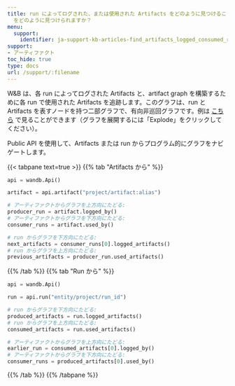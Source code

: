 ```yaml
---
title: run によってログされた、または使用された Artifacts をどのように見つけることができますか？Artifacts を生成または使用した run
  をどのように見つけられますか？
menu:
  support:
    identifier: ja-support-kb-articles-find_artifacts_logged_consumed_run_find
support:
- アーティファクト
toc_hide: true
type: docs
url: /support/:filename
---
```


W&B は、各 run によってログされた Artifacts と、artifact graph を構築するために各 run で使用された Artifacts を追跡します。このグラフは、run と Artifacts を表すノードを持つ二部グラフで、有向非巡回グラフです。例は [こちら](https://wandb.ai/shawn/detectron2-11/artifacts/dataset/furniture-small-val/06d5ddd4deebdd5/graph) で見ることができます（グラフを展開するには「Explode」をクリックしてください）。

Public API を使用して、Artifacts または run からプログラム的にグラフをナビゲートします。

{{< tabpane text=true >}}
{{% tab "Artifacts から" %}}

```python
api = wandb.Api()

artifact = api.artifact("project/artifact:alias")

# アーティファクトからグラフを上方向にたどる:
producer_run = artifact.logged_by()
# アーティファクトからグラフを下方向にたどる:
consumer_runs = artifact.used_by()

# run からグラフを下方向にたどる:
next_artifacts = consumer_runs[0].logged_artifacts()
# run からグラフを上方向にたどる:
previous_artifacts = producer_run.used_artifacts()
```

{{% /tab %}}
{{% tab "Run から" %}}

```python
api = wandb.Api()

run = api.run("entity/project/run_id")

# run からグラフを下方向にたどる:
produced_artifacts = run.logged_artifacts()
# run からグラフを上方向にたどる:
consumed_artifacts = run.used_artifacts()

# アーティファクトからグラフを上方向にたどる:
earlier_run = consumed_artifacts[0].logged_by()
# アーティファクトからグラフを下方向にたどる:
consumer_runs = produced_artifacts[0].used_by()
```

{{% /tab %}}
{{% /tabpane %}}